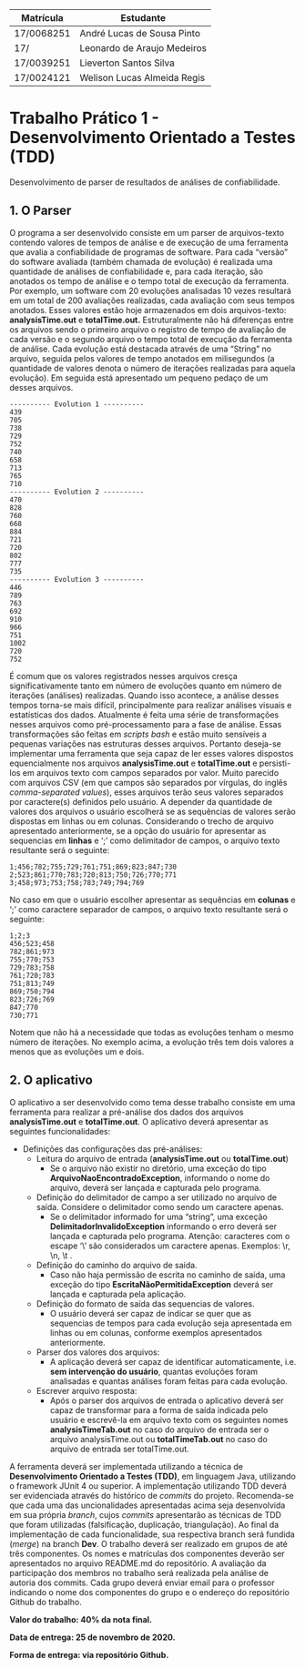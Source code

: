 |Matrícula | Estudante |
| -- | -- |
| 17/0068251 | André Lucas de Sousa Pinto |
| 17/ | Leonardo de Araujo Medeiros |
| 17/0039251 | Lieverton Santos Silva |
| 17/0024121 | Welison Lucas Almeida Regis |

# Trabalho Prático 1 - Desenvolvimento Orientado a Testes (TDD)

Desenvolvimento de parser de resultados de análises de confiabilidade.

## 1. O Parser

O programa a ser desenvolvido consiste em um parser de arquivos-texto contendo valores de tempos de análise e de execução de uma ferramenta que avalia a confiabilidade de programas de software. Para cada “versão” do software avaliada (também chamada de evolução) é realizada uma quantidade de análises de confiabilidade e, para cada iteração, são anotados os tempo de análise e o tempo total de execução da ferramenta. Por exemplo, um software com 20 evoluções analisadas 10 vezes resultará em um total de 200 avaliações realizadas, cada avaliação com seus tempos anotados.
Esses valores estão hoje armazenados em dois arquivos-texto: __analysisTime.out__ e __totalTime.out.__ Estruturalmente não há diferenças entre os arquivos sendo o primeiro arquivo o registro de tempo de avaliação de cada versão e o segundo arquivo o tempo total de execução da ferramenta de análise. Cada evolução está destacada através de uma “String” no arquivo, seguida pelos valores de tempo anotados em milisegundos (a quantidade de valores denota o número de iterações realizadas para aquela evolução). Em seguida está apresentado um pequeno pedaço de um desses arquivos.

```text
---------- Evolution 1 ----------
439
705
738
729
752
740
658
713
765
710
---------- Evolution 2 ----------
470
828
760
668
884
721
720
802
777
735
---------- Evolution 3 ----------
446
789
763
692
910
966
751
1002
720
752
```

É comum que os valores registrados nesses arquivos cresça significativamente tanto em número de evoluções quanto em número de iterações (análises) realizadas. Quando isso acontece, a análise desses tempos torna-se mais difícil, principalmente para realizar análises visuais e estatísticas dos dados. Atualmente é feita uma série de transformações nesses arquivos como pré-processamento para a fase de análise. Essas transformações são feitas em *scripts bash* e estão muito sensíveis a pequenas variações nas estruturas desses arquivos.
Portanto deseja-se implementar uma ferramenta que seja capaz de ler esses valores dispostos equencialmente nos arquivos __analysisTime.out__ e __totalTime.out__ e persisti-los em arquivos texto com campos separados por valor. Muito parecido com arquivos CSV (em que campos são separados por vírgulas, do inglês *comma-separated values*), esses arquivos terão seus valores separados por caractere(s) definidos pelo usuário. A depender da quantidade de valores dos arquivos o usuário escolherá se as sequências de valores serão dispostas em linhas ou em colunas. Considerando o trecho de arquivo apresentado anteriormente, se a opção do usuário for apresentar as sequencias em __linhas__ e ‘;’ como delimitador de campos, o arquivo texto resultante será o seguinte:

```text
1;456;782;755;729;761;751;869;823;847;730
2;523;861;770;783;720;813;750;726;770;771
3;458;973;753;758;783;749;794;769
```

No caso em que o usuário escolher apresentar as sequências em __colunas__ e ‘;’ como caractere separador de campos, o arquivo texto resultante será o seguinte:

```text
1;2;3
456;523;458
782;861;973
755;770;753
729;783;758
761;720;783
751;813;749
869;750;794
823;726;769
847;770
730;771
```

Notem que não há a necessidade que todas as evoluções tenham o mesmo número de iterações. No exemplo acima, a evolução três tem dois valores a menos que as evoluções um e dois.

## 2. O aplicativo

O aplicativo a ser desenvolvido como tema desse trabalho consiste em uma ferramenta para realizar a pré-análise dos dados dos arquivos __analysisTime.out__ e __totalTime.out__. O aplicativo deverá apresentar as seguintes funcionalidades:

- Definições das configurações das pré-análises:
  - Leitura do arquivo de entrada (__analysisTime.out__ ou __totalTime.out__)
    - Se o arquivo não existir no diretório, uma exceção do tipo __ArquivoNaoEncontradoException__, informando o nome do arquivo, deverá ser lançada e capturada pelo programa.
  - Definição do delimitador de campo a ser utilizado no arquivo de saída. Considere o delimitador como sendo um caractere apenas.
    - Se o delimitador informado for uma “string”, uma exceção __DelimitadorInvalidoException__ informando o erro deverá ser lançada e capturada pelo programa. Atenção: caracteres com o escape ‘\’ são considerados um caractere apenas. Exemplos: \r, \n, \t .
  - Definição do caminho do arquivo de saída.
    - Caso não haja permissão de escrita no caminho de saída, uma exceção do tipo __EscritaNãoPermitidaException__ deverá ser lançada e capturada pela aplicação.
  - Definição do formato de saída das sequencias de valores.
    - O usuário deverá ser capaz de indicar se quer que as sequencias de tempos para cada evolução seja apresentada em linhas ou em colunas, conforme exemplos apresentados anteriormente.
  - Parser dos valores dos arquivos:
    - A aplicação deverá ser capaz de identificar automaticamente, i.e. __sem intervenção do usuário__, quantas evoluções foram analisadas e quantas análises foram feitas para cada evolução.
  - Escrever arquivo resposta:
    - Após o parser dos arquivos de entrada o aplicativo deverá ser capaz de transformar para a forma de saída indicada pelo usuário e escrevê-la em arquivo texto com os seguintes nomes __analysisTimeTab.out__ no caso do arquivo de entrada ser o arquivo analysisTime.out ou __totalTimeTab.out__ no caso do arquivo de entrada ser totalTime.out.

A ferramenta deverá ser implementada utilizando a técnica de __Desenvolvimento Orientado a Testes (TDD)__, em linguagem Java, utilizando o framework JUnit 4 ou superior. A implementação utilizando TDD deverá ser evidenciada através do histórico de *commits* do projeto. Recomenda-se que cada uma das uncionalidades apresentadas acima seja desenvolvida em sua própria *branch*, cujos *commits* apresentarão as técnicas de TDD que foram utilizadas (falsificação, duplicação, triangulação). Ao final da implementação de cada
funcionalidade, sua respectiva branch será fundida (*merge*) na branch __Dev__.
O trabalho deverá ser realizado em grupos de até três componentes. Os nomes e matrículas dos componentes deverão ser apresentados no arquivo README.md do repositório. A avaliação da participação dos membros no trabalho será realizada pela análise de autoria dos commits.
Cada grupo deverá enviar email para o professor indicando o nome dos componentes do grupo e o endereço do repositório Github do trabalho.

__Valor do trabalho: 40% da nota final.__

__Data de entrega: 25 de novembro de 2020.__

__Forma de entrega: via repositório Github.__
